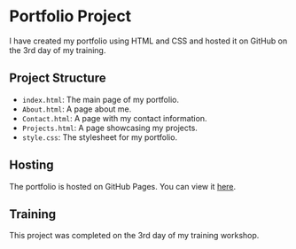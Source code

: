 # Portfolio Project

I have created my portfolio using HTML and CSS and hosted it on GitHub on the 3rd day of my training.

## Project Structure

- `index.html`: The main page of my portfolio.
- `About.html`: A page about me.
- `Contact.html`: A page with my contact information.
- `Projects.html`: A page showcasing my projects.
- `style.css`: The stylesheet for my portfolio.

## Hosting

The portfolio is hosted on GitHub Pages. You can view it [here](https://shivharerachit.github.io/MERN-Training/Day-3).

## Training

This project was completed on the 3rd day of my training workshop.